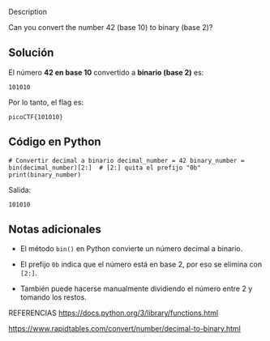 Description

Can you convert the number 42 (base 10) to binary (base 2)?

## Solución

El número **42 en base 10** convertido a **binario (base 2)** es:

`101010`

Por lo tanto, el flag es:

`picoCTF{101010}`

## Código en Python

`# Convertir decimal a binario decimal_number = 42 binary_number = bin(decimal_number)[2:]  # [2:] quita el prefijo "0b" print(binary_number)`

Salida:

`101010`

## Notas adicionales

- El método `bin()` en Python convierte un número decimal a binario.
    
- El prefijo `0b` indica que el número está en base 2, por eso se elimina con `[2:]`.
    
- También puede hacerse manualmente dividiendo el número entre 2 y tomando los restos.


REFERENCIAS
https://docs.python.org/3/library/functions.html

https://www.rapidtables.com/convert/number/decimal-to-binary.html

